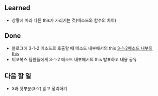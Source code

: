## Learned
- 상황에 따라 다른 this가 가리키는 것(메소드와 함수의 차이)

## Done
- 블로그에 3-1-2 메소드로 호출할 때 메소드 내부에서의 this [3-1-2메소드 내부의 this](https://velog.io/@hippo9851/%EC%B1%85%EC%A0%95%EB%A6%AC-CoreJavaScript-3-1-2-%EB%A9%94%EC%84%9C%EB%93%9C%EB%A1%9C%EC%84%9C-%ED%98%B8%EC%B6%9C%ED%95%A0-%EB%95%8C-%EA%B7%B8-%EB%A9%94%EC%84%9C%EB%93%9C-%EB%82%B4%EB%B6%80%EC%97%90%EC%84%9C%EC%9D%98-this)
- 이코복스 팀원들에게 3-1-2 메소드 내부에서의 this 발표하고 내용 공유

## 다음 할 일
- 3과 뒷부분(3-2) 읽고 정리하기
